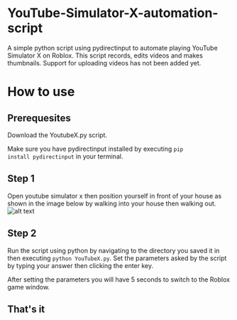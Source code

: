 # YouTube-Simulator-X-automation-script
A simple python script using pydirectinput to automate playing YouTube Simulator X on Roblox. This script records, edits videos and makes thumbnails. Support for uploading videos has not been added yet.

# How to use
## Prerequesites
Download the YoutubeX.py script.

Make sure you have pydirectinput installed by executing <code>pip install pydirectinput</code> in your terminal.

## Step 1
Open youtube simulator x then position yourself in front of your house as shown in the image below by walking into your house then walking out.
![alt text](https://github.com/GigaChadGaming/YouTube-Simulator-X-automation-script/blob/main/Screenshot%202023-08-21%20221048.png?raw=true)

## Step 2
Run the script using python by navigating to the directory you saved it in then executing <code>python YouTubeX.py</code>.
Set the parameters asked by the script by typing your answer then clicking the enter key.

After setting the parameters you will have 5 seconds to switch to the Roblox game window.

## That's it
